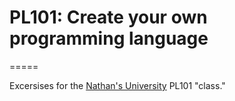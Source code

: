 # PL101: Create your own programming language
=====

Excersises for the [Nathan's University](http://nathansuniversity.com/) PL101 "class."


